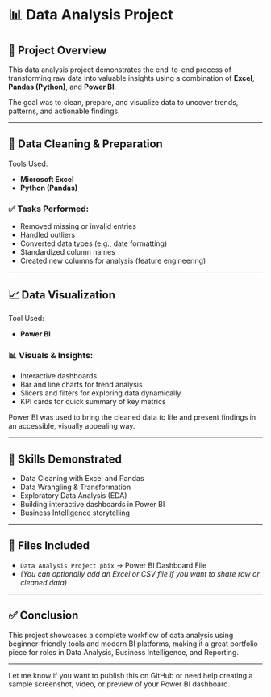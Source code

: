 # 📊 Data Analysis Project

## 🧾 Project Overview

This data analysis project demonstrates the end-to-end process of transforming raw data into valuable insights using a combination of **Excel**, **Pandas (Python)**, and **Power BI**.

The goal was to clean, prepare, and visualize data to uncover trends, patterns, and actionable findings.

---

## 🧹 Data Cleaning & Preparation

Tools Used:
- **Microsoft Excel**
- **Python (Pandas)**

### ✅ Tasks Performed:
- Removed missing or invalid entries
- Handled outliers
- Converted data types (e.g., date formatting)
- Standardized column names
- Created new columns for analysis (feature engineering)

---

## 📈 Data Visualization

Tool Used:
- **Power BI**

### 📊 Visuals & Insights:
- Interactive dashboards
- Bar and line charts for trend analysis
- Slicers and filters for exploring data dynamically
- KPI cards for quick summary of key metrics

Power BI was used to bring the cleaned data to life and present findings in an accessible, visually appealing way.

---

## 🎯 Skills Demonstrated

- Data Cleaning with Excel and Pandas
- Data Wrangling & Transformation
- Exploratory Data Analysis (EDA)
- Building interactive dashboards in Power BI
- Business Intelligence storytelling

---

## 📁 Files Included

- `Data Analysis Project.pbix` → Power BI Dashboard File
- *(You can optionally add an Excel or CSV file if you want to share raw or cleaned data)*

---

## ✅ Conclusion

This project showcases a complete workflow of data analysis using beginner-friendly tools and modern BI platforms, making it a great portfolio piece for roles in Data Analysis, Business Intelligence, and Reporting.

---

Let me know if you want to publish this on GitHub or need help creating a sample screenshot, video, or preview of your Power BI dashboard.